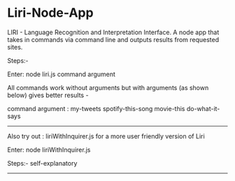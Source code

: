# Liri-Node-App
LIRI - Language Recognition and Interpretation Interface. A node app that takes in commands via command line and outputs results from requested sites.

Steps:-

Enter: node liri.js command argument

All commands work without arguments but with arguments (as shown below) gives better results -

command argument :
my-tweets <twitter UserName>
spotify-this-song <song Name>
movie-this <movie Name>
do-what-it-says 

*******************

Also try out : liriWithInquirer.js 
for a more user friendly version of Liri 

Enter: node liriWithInquirer.js 

Steps:- self-explanatory

*******************